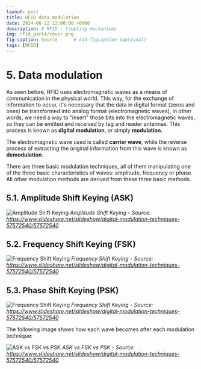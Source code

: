 ```yaml
---
layout: post
title: RFID data modulation
date: 2024-06-22 12:00:00 +0000
description: # RFID - Coupling mechanisms
img: rfid_part4/cover.png
fig-caption: Source -    # Add figcaption (optional)
tags: [RFID]
---
```


# 5. Data modulation

As seen before, RFID uses electromagnetic waves as a means of communication in the physical world. This way, for the exchange of information to occur, it's necessary that the data in digital format (zeros and ones) be transformed into analog format (electromagnetic waves), in other words, we need a way to "insert" those bits into the electromagnetic waves, so they can be emitted and received by tag and reader antennas. This process is known as **digital modulation**, or simply **modulation**. 

The electromagnetic wave used is called **carrier wave**, while the reverse process of extracting the original information from this wave is known as **demodulation**.

There are three basic modulation techniques, all of them manipulating one of the three basic characteristics of waves: amplitude, frequency or phase. All other modulation methods are derived from these three basic methods. 

## 5.1. Amplitude Shift Keying (ASK)


![Amplitude Shift Keying]({{site.baseurl}}/assets/img/rfid_part4/ask2.png)
*Amplitude Shift Keying - Source: https://www.slideshare.net/slideshow/digital-modulation-techniques-57572540/57572540*

## 5.2. Frequency Shift Keying (FSK)

![Frequency Shift Keying]({{site.baseurl}}/assets/img/rfid_part4/fsk2.png)
*Frequency Shift Keying - Source: https://www.slideshare.net/slideshow/digital-modulation-techniques-57572540/57572540*

## 5.3. Phase Shift Keying (PSK)

![Frequency Shift Keying]({{site.baseurl}}/assets/img/rfid_part4/psk2.png)
*Frequency Shift Keying - Source: https://www.slideshare.net/slideshow/digital-modulation-techniques-57572540/57572540*




The following image shows how each wave becomes after each modulation technique:

![ASK vs FSK vs PSK]({{site.baseurl}}/assets/img/rfid_part4/three_modulations.png)
*ASK vs FSK vs PSK - Source: https://www.slideshare.net/slideshow/digital-modulation-techniques-57572540/57572540*
